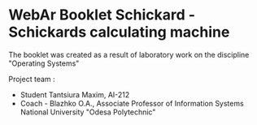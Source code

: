# WebAr Booklet Schickard - Schickards calculating machine

The booklet was created as a result of laboratory work on the discipline "Operating Systems"

 Project team :
* Student Tantsiura Maxim, AI-212
* Coach - Blazhko O.A., Associate Professor of Information Systems National University "Odesa Polytechnic"


